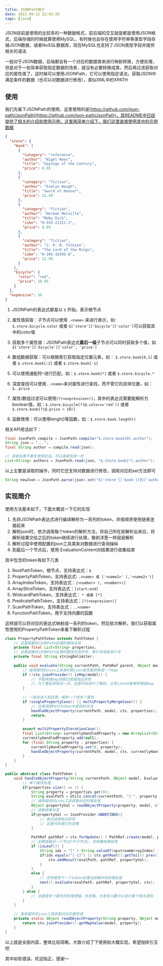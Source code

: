```yaml
---
title: JSONPath简介
date: 2022-09-11 22:43:19
tags: [java]
---
```


JSON目前是使用的比较多的一种数据格式，前后端的交互就是都是使用JSON格式，后端存储的时候就算使用MySQL，有时候也会存在使用字符串等类型字段存储JSON数据，或者NoSQL数据库，现在MySQL也支持了JSON类型字段并提供相关的语法

一般对于JSON数据，后端都会有一个对应的数据类来进行映射转换，方便处理，但是对于一些简单获取指定数据的场景，就没有必要转换成类，然后再过滤获取对应的属性值了，这时候可以使用JSONPath，它可以使用指定语法，获取JSON中满足条件的数据（也可以对数据进行修改），类似XML中的XPATH

<!-- more -->

## 使用

我们先看下JSONPath的使用，这里使用的是[https://github.com/json-path/JsonPath](https://github.com/json-path/JsonPath)，其README中已经提供了相关的介绍和使用示例，这里再简单介绍下，我们这里直接使用其中的示例数据

```json
{
  "store": {
    "book": [
      {
        "category": "reference",
        "author": "Nigel Rees",
        "title": "Sayings of the Century",
        "price": 8.95
      },
      {
        "category": "fiction",
        "author": "Evelyn Waugh",
        "title": "Sword of Honour",
        "price": 12.99
      },
      {
        "category": "fiction",
        "author": "Herman Melville",
        "title": "Moby Dick",
        "isbn": "0-553-21311-3",
        "price": 8.99
      },
      {
        "category": "fiction",
        "author": "J. R. R. Tolkien",
        "title": "The Lord of the Rings",
        "isbn": "0-395-19395-8",
        "price": 22.99
      }
    ],
    "bicycle": {
      "color": "red",
      "price": 19.95
    }
  },
  "expensive": 10
}
```

1. JSONPath的表达式都是以 `$` 开始，表示根节点

2. 属性值获取：子节点可以使用 `.<name>` 来进行表示，如: `$.store.bicycle.color`  或者 `$['store']['bicycle']['color']`可以获取其中的color值

3. 获取多个属性值：JSONPath表达式**最后一级**子节点可以同时获取多个值，如 `$['store']['bicycle']['color', 'price']`
4. 数组数据获取：可以根据索引获取指定位置元素，如： `$.store.book[0,1]` 或者 `$.store.book[:2]` 或者 `$.store.book[-1]`
5. 可以使用通配符`*`进行匹配，如：`$.store.book[*]` 或者 `$.store.bicycle.*`
6. 深度查找可以使用`..<name>`来对属性进行查找，而不管它的具体位置，如：`$..price`
7. 属性/数组过滤可以使用`[?(<expression>)]`，其中的表达式需要能解析为boolean值，如：`$.store.bicycle[?(@.color=='red')]` 或者 `$.store.book[?(@.price < 10)]`
8. 函数使用：可以使用lengh()等函数，如：`$.store.book.length()` 

相关API用法如下：

```java
final JsonPath compile = JsonPath.compile("$.store.book[0].author");
String json = "...";
final String author = compile.read(json);

// 或者如果不重复使用的话，可以直接写成一步
List<String> authors = JsonPath.read(json, "$.store.book[*].author");
```

以上主要是读取的操作，同时它还支持对数据进行修改，调用对应的set方法即可

```java
String newJson = JsonPath.parse(json).set("$['store']['book'][0]['author']", "Paul").jsonString();
```

## 实现简介

使用方法基本如下，下面大概说一下它的实现

1. 先将JSONPath表达式进行编译解析为一系列的token，并按顺序使用链表连接起来
2. 解析json时，依次调用每个token的解析方法，将自己所在层解析出来后，将解析结果交给之后的token继续进行处理，像剥洋葱一样层层解析
3. 解析过程中使用配置的json工具类来对数据进行查询操纵
4. 到最后一个节点后，使用 EvaluationContent对结果进行收集结束

其中包含的token有如下几类

1. RootPathToken，根节点，支持表达式：`$`
2. PropertyPathToken，支持表达式: `.<name> 或 ['<name1>' (,'<name2>')] `
3. ArrayIndexToken，支持表达式：`[<number> (, <number>)]`
4. ArraySliceToken，支持表达式：`[start:end]`
5. WildcardPathToken，支持表达式： `* 或者 [*]`
6. PredicatePathToken，支持表达式：`[?(<expresion>)]`
7. ScanPathToken，支持表达式：`..<name>`
8. FunctionPathToken，用于支持内置的函数

这样就可以将对应的表达式映射成一系列的token，然后依次解析，我们以获取属性使用的PropertyPathToken来看下解析过程

```java
class PropertyPathToken extends PathToken {
    // 这里是解析JSONPath处理的属性名称
    private final List<String> properties;
    // 这里是解析JSONPath处理的属性包含符号，单引号或者双引号
    private final String stringDelimiter;
    
    public void evaluate(String currentPath, PathRef parent, Object model, EvaluationContextImpl ctx) {
        // 使用提供的json工具类判断json是否能转换成一个map
        if (!ctx.jsonProvider().isMap(model)) {
			// 不能转成map则跳过或者抛出异常
            // 为了看起来简洁一点，这里代码进行了删除，正常json对象解析都是map
        }
    
        // 一般会进入到这里，解析一个或多个属性
        if (singlePropertyCase() || multiPropertyMergeCase()) {
            // 这里调用PathToken中提供的方法
            handleObjectProperty(currentPath, model, ctx, properties);
            return;
        }
    
        assert multiPropertyIterationCase();
        final List<String> currentlyHandledProperty = new ArrayList<String>(1);
        currentlyHandledProperty.add(null);
        for (final String property : properties) {
            currentlyHandledProperty.set(0, property);
            handleObjectProperty(currentPath, model, ctx, currentlyHandledProperty);
        }
    }
}
```



```java
public abstract class PathToken {
    void handleObjectProperty(String currentPath, Object model, EvaluationContextImpl ctx, List<String> properties) {
        // 单个属性处理
        if(properties.size() == 1) {
            String property = properties.get(0);
            String evalPath = Utils.concat(currentPath, "['", property, "']");
            // 调用提供的json工具获取对应的属性值
            Object propertyVal = readObjectProperty(property, model, ctx);
            // 读取结果为空
            if(propertyVal == JsonProvider.UNDEFINED){
                // 跳过或者抛出异常
                // 这里代码我们先忽略
            }
            
            PathRef pathRef = ctx.forUpdate() ? PathRef.create(model, property) : PathRef.NO_OP;
            // 如果是最后一个节点(叶子节点)，则收集结果结束
            if (isLeaf()) {
                String idx = "[" + String.valueOf(upstreamArrayIndex) + "]";
                if(idx.equals("[-1]") || ctx.getRoot().getTail().prev().getPathFragment().equals(idx)){
                    ctx.addResult(evalPath, pathRef, propertyVal);
                }
            }
            else {
                // 否则使用下一个token处理当前解析到的属性值
                next().evaluate(evalPath, pathRef, propertyVal, ctx);
            }
        } else {
            // 这里是多个属性的处理逻辑，先忽略，大家有兴趣可以自行看下相关源码
        }
    }
    
    // 使用提供的json工具获取对应的属性值
    private static Object readObjectProperty(String property, Object model, EvaluationContextImpl ctx) {
        return ctx.jsonProvider().getMapValue(model, property);
    }
}


```

以上就是全部内容，整体比较简略，大致介绍了下使用和大概实现，希望抛砖引玉吧

其中如有错误，欢迎指正，感谢～
